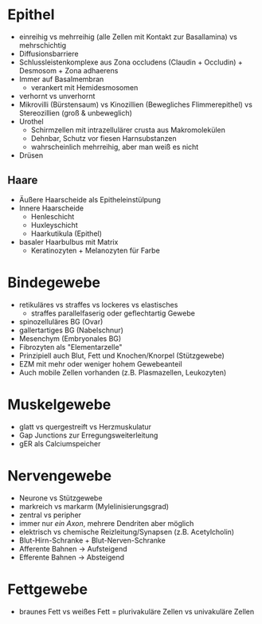# Epithel
- einreihig vs mehrreihig (alle Zellen mit Kontakt zur Basallamina) vs mehrschichtig
- Diffusionsbarriere
- Schlussleistenkomplexe aus Zona occludens (Claudin + Occludin) + Desmosom + Zona adhaerens
- Immer auf Basalmembran
	- verankert mit Hemidesmosomen
- verhornt vs unverhornt
- Mikrovilli (Bürstensaum) vs Kinozillien (Bewegliches Flimmerepithel) vs Stereozillien (groß & unbeweglich)
- Urothel
	- Schirmzellen mit intrazellulärer crusta aus Makromolekülen
	- Dehnbar, Schutz vor fiesen Harnsubstanzen
	- wahrscheinlich mehrreihig, aber man weiß es nicht
- Drüsen

## Haare
- Äußere Haarscheide als Epitheleinstülpung
- Innere Haarscheide
	- Henleschicht
	- Huxleyschicht
    - Haarkutikula (Epithel)
- basaler Haarbulbus mit Matrix
	- Keratinozyten + Melanozyten für Farbe

# Bindegewebe
- retikuläres vs straffes vs lockeres vs elastisches
	- straffes parallelfaserig oder geflechtartig Gewebe
- spinozelluläres BG (Ovar)
- gallertartiges BG (Nabelschnur)
- Mesenchym (Embryonales BG)
- Fibrozyten als "Elementarzelle"
- Prinzipiell auch Blut, Fett und Knochen/Knorpel (Stützgewebe)
- EZM mit mehr oder weniger hohem Gewebeanteil
- Auch mobile Zellen vorhanden (z.B. Plasmazellen, Leukozyten)

# Muskelgewebe
- glatt vs quergestreift vs Herzmuskulatur
- Gap Junctions zur Erregungsweiterleitung
- gER als Calciumspeicher

# Nervengewebe
- Neurone vs Stützgewebe
- markreich vs markarm (Mylelinisierungsgrad)
- zentral vs peripher
- immer nur *ein Axon*, mehrere Dendriten aber möglich
- elektrisch vs chemische Reizleitung/Synapsen (z.B. Acetylcholin)
- Blut-Hirn-Schranke + Blut-Nerven-Schranke
- Afferente Bahnen -> Aufsteigend
- Efferente Bahnen -> Absteigend

# Fettgewebe
- braunes Fett vs weißes Fett = plurivakuläre Zellen vs univakuläre Zellen

